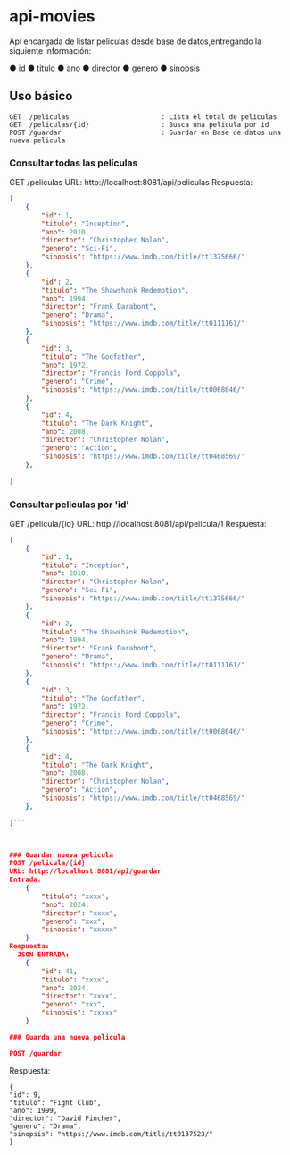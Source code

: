 # api-movies

Api encargada de listar peliculas desde base de datos,entregando la siguiente información:

● id
● titulo
● ano
● director
● genero
● sinopsis

## Uso básico
```http
GET  /peliculas                       : Lista el total de peliculas
GET  /peliculas/{id}                  : Busca una pelicula por id
POST /guardar                         : Guardar en Base de datos una nueva pelicula
```


### Consultar todas las películas

GET /peliculas
URL: http://localhost:8081/api/peliculas
Respuesta:
```json
[
    {
        "id": 1,
        "titulo": "Inception",
        "ano": 2010,
        "director": "Christopher Nolan",
        "genero": "Sci-Fi",
        "sinopsis": "https://www.imdb.com/title/tt1375666/"
    },
    {
        "id": 2,
        "titulo": "The Shawshank Redemption",
        "ano": 1994,
        "director": "Frank Darabont",
        "genero": "Drama",
        "sinopsis": "https://www.imdb.com/title/tt0111161/"
    },
    {
        "id": 3,
        "titulo": "The Godfather",
        "ano": 1972,
        "director": "Francis Ford Coppola",
        "genero": "Crime",
        "sinopsis": "https://www.imdb.com/title/tt0068646/"
    },
    {
        "id": 4,
        "titulo": "The Dark Knight",
        "ano": 2008,
        "director": "Christopher Nolan",
        "genero": "Action",
        "sinopsis": "https://www.imdb.com/title/tt0468569/"
    },
  
]
```

### Consultar peliculas por 'id'
GET /pelicula/{id}
URL: http://localhost:8081/api/pelicula/1
Respuesta:
```json
[
    {
        "id": 1,
        "titulo": "Inception",
        "ano": 2010,
        "director": "Christopher Nolan",
        "genero": "Sci-Fi",
        "sinopsis": "https://www.imdb.com/title/tt1375666/"
    },
    {
        "id": 2,
        "titulo": "The Shawshank Redemption",
        "ano": 1994,
        "director": "Frank Darabont",
        "genero": "Drama",
        "sinopsis": "https://www.imdb.com/title/tt0111161/"
    },
    {
        "id": 3,
        "titulo": "The Godfather",
        "ano": 1972,
        "director": "Francis Ford Coppola",
        "genero": "Crime",
        "sinopsis": "https://www.imdb.com/title/tt0068646/"
    },
    {
        "id": 4,
        "titulo": "The Dark Knight",
        "ano": 2008,
        "director": "Christopher Nolan",
        "genero": "Action",
        "sinopsis": "https://www.imdb.com/title/tt0468569/"
    },
  
]```



### Guardar nueva pelicula
POST /pelicula/{id}
URL: http://localhost:8081/api/guardar
Entrada:
    {
        "titulo": "xxxx",
        "ano": 2024,
        "director": "xxxx",
        "genero": "xxx",
        "sinopsis": "xxxxx"
    }
Respuesta:
  JSON ENTRADA:
    {
        "id": 41,
        "titulo": "xxxx",
        "ano": 2024,
        "director": "xxxx",
        "genero": "xxx",
        "sinopsis": "xxxxx"
    }

### Guarda una nueva pelicula

POST /guardar
```

 Respuesta:

    {
    "id": 9,
    "titulo": "Fight Club",
    "ano": 1999,
    "director": "David Fincher",
    "genero": "Drama",
    "sinopsis": "https://www.imdb.com/title/tt0137523/"
    }